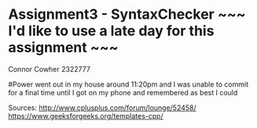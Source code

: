 # Assignment3 - SyntaxChecker ~~~ I'd like to use a late day for this assignment ~~~
Connor Cowher 2322777

#Power went out in my house around 11:20pm and I was unable to commit for a final time until I got on my phone and remembered as best I could



Sources:
http://www.cplusplus.com/forum/lounge/52458/
https://www.geeksforgeeks.org/templates-cpp/
